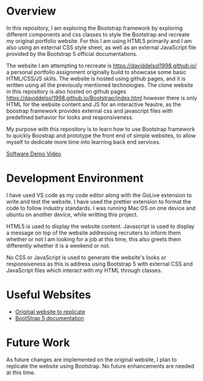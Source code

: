 # Overview

In this repository, I am exploring the Bootstrap framework by exploring different components and css classes to style the Bootstrap and recreate my original portfolio website. For this I am using HTML5 primarily and I am also using an external CSS style sheet, as well as an external JavaScript file provided by the Bootstrap 5 official documentations.

The website I am attempting to recreate is https://daviddelsol1998.github.io/ a personal portfolio assignment originally build to showcase some basic HTML/CSS/JS skills. The website is hosted using github pages, and it is written using all the previously mentioned technologies. The clone website in this repository is also hosted on github pages https://daviddelsol1998.github.io/Bootstrap/index.html however there is only HTML for the website content and JS for an interactive feautre, as the boostrap framework provides external css and javascript files with predefined behavior for looks and responsiveness.

My purpose with this repository is to learn how to use Bootstrap framework to quickly Boostrap and prototype the front end of simple websites, to allow myself to dedicate more time into learning back end services.

[Software Demo Video](http://youtube.link.goes.here)

# Development Environment

I have used VS code as my code editor along with the GoLive extension to write and test the website. I have used the prettier extension to format the code to follow industry standards. I was running Mac OS on one device and ubuntu on another device, while writting this project.

HTML5 is used to display the website content. Javascript is used to display a message on top of the website addressing recruiters to inform them whether or not I am looking for a job at this time, this also greets them differently whether it is a weekend or not.

No CSS or JavaScript is used to generate the website's looks or responsiveness as this is address using Bootstrap 5 with external CSS and JavaScript files which interact with my HTML through classes.

# Useful Websites

* [Original website to replicate](https://daviddelsol1998.github.io/)
* [BootStrap 5 documentation](https://getbootstrap.com/docs/5.1/getting-started/introduction/)

# Future Work

As future changes are implemented on the original website, I plan to replicate the website using Bootstrap. No future enhancements are needed at this time.